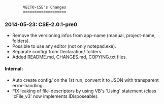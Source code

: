             VECTO-CSE's Changes
            ===================

### 2014-05-23: CSE-2.0.1-pre0

* Remove the versioning infos from app-name (manual, project-name, folders).
* Possible to use any editor (not only notepad.exe).
* Separate config/ from Declaration/ folders.
* Added README.md, CHANGES.md, COPYING.txt files.
#### Internal:
* Auto create config/ on the 1st run, convert it to JSON with transparent error-handling.
* FIX leaking of file-descriptors by using VB's 'Using' statement (class 'cFile_v3' now implements IDisposeable).
